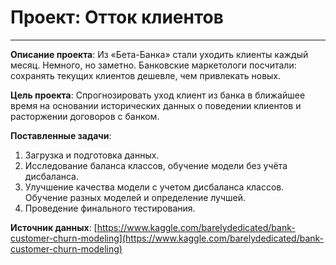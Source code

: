 # Проект: Отток клиентов
---
**Описание проекта**: 
Из «Бета-Банка» стали уходить клиенты каждый месяц. Немного, но заметно. Банковские маркетологи посчитали: сохранять текущих клиентов дешевле, чем привлекать новых.

**Цель проекта**: 
Спрогнозировать уход клиент из банка в ближайшее время на основании исторических данных о поведении клиентов и расторжении договоров с банком. 

**Поставленные задачи**:
1. Загрузка и подготовка данных. 
2. Исследование баланса классов, обучение модели без учёта дисбаланса.
3. Улучшение качества модели с учетом дисбаланса классов. Обучение разных моделей и определение лучшей.
4. Проведение финального тестирования.

**Источник данных**: [https://www.kaggle.com/barelydedicated/bank-customer-churn-modeling](https://www.kaggle.com/barelydedicated/bank-customer-churn-modeling)